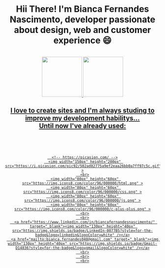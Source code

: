 <h1 align="center">Hii There! I'm Bianca Fernandes Nascimento, developer passionate about design, web and customer experience 😄</h1>
<br>
 <div align="center">
  <a href="https://github.com/BFN100">
  <img height="130em" src="https://github-readme-stats.vercel.app/api?username=BFN100&show_icons=true&theme=dracula&include_all_commits=true&count_private=true">
  <img height="130em" src="https://github-readme-stats.vercel.app/api/top-langs/?username=BFN100&layout=compact&langs_count=7&theme=dracula">
</div>
  
 ##
 
<div>
  <h2 align="center">I love to create sites and I'm always studing to improve my development habilitys... <br> Until now I've already used:</h2>
  <br>
  <div align="center">
      <br>
      <br>

      <!-- https://picasion.com/ -->
      <img width="150px" height="200px" src="https://i.picasion.com/pic92/502ad82775a9ef2eaa26bb0a7ff97c5c.gif" >
      <br>
      <img width="80px" height="60px" src="https://img.icons8.com/color/96/000000/html.png" >
      <img width="80px" height="60px" src="https://img.icons8.com/color/96/000000/css.png" >
      <img width="80px" height="60px" src="https://img.icons8.com/color/96/000000/js.png" >
      <img width="80px" height="60px" src="https://img.icons8.com/color/96/000000/c-plus-plus.png" >
      <br>
      <br>
      <a href="https://www.linkedin.com/in/biancafernandesnascimento/" target="_blank"><img width="130px" height="40px" src="https://img.shields.io/badge/LinkedIn-0077B5?style=for-the-badge&logo=linkedin&logoColor=white" /></a>
      <a href="mailto:bianca.fernandes048@gmail.com" target="_blank"><img width="130px" height="40px" src="https://img.shields.io/badge/Gmail-D14836?style=for-the-badge&logo=gmail&logoColor=white" /></a>
      <br>
      <br>
      <br>
 </div>
</div>
 
 ##
 
  
